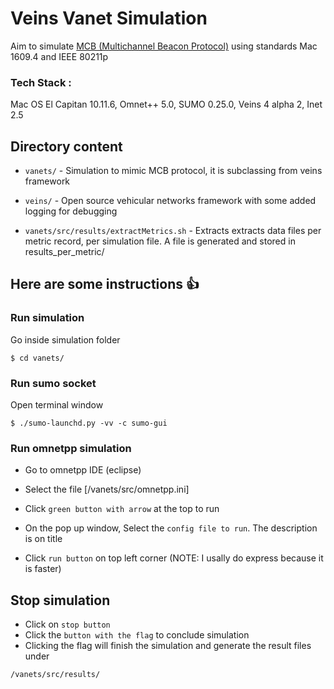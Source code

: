 # Veins Vanet Simulation

Aim to simulate [MCB (Multichannel Beacon Protocol)](http://www.ccs-labs.org/bib/klingler2016mcb/) using standards Mac 1609.4 and IEEE 80211p

### Tech Stack :

Mac OS El Capitan 10.11.6, Omnet++ 5.0, SUMO 0.25.0, Veins 4 alpha 2, Inet 2.5

## Directory content

* `vanets/`  - Simulation to mimic MCB protocol, it is subclassing from veins framework
* `veins/`   - Open source vehicular networks framework with some added logging for debugging

* `vanets/src/results/extractMetrics.sh` - Extracts extracts data files per metric record, per simulation file. A file is generated and stored in results_per_metric/

## Here are some instructions :+1:
### Run simulation

Go inside simulation folder

`$ cd vanets/`

### Run sumo socket

Open terminal window

`$ ./sumo-launchd.py -vv -c sumo-gui`

### Run omnetpp simulation



* Go to omnetpp IDE (eclipse)

* Select the file [/vanets/src/omnetpp.ini]

* Click `green button with arrow` at the top to run

* On the pop up window, Select the `config file to run`. The description is on title

* Click `run button` on top left corner
(NOTE: I usally do express because it is faster)


## Stop simulation

* Click on `stop button`
* Click the `button with the flag` to conclude simulation
* Clicking the flag will finish the simulation and generate the result files under

`/vanets/src/results/`
